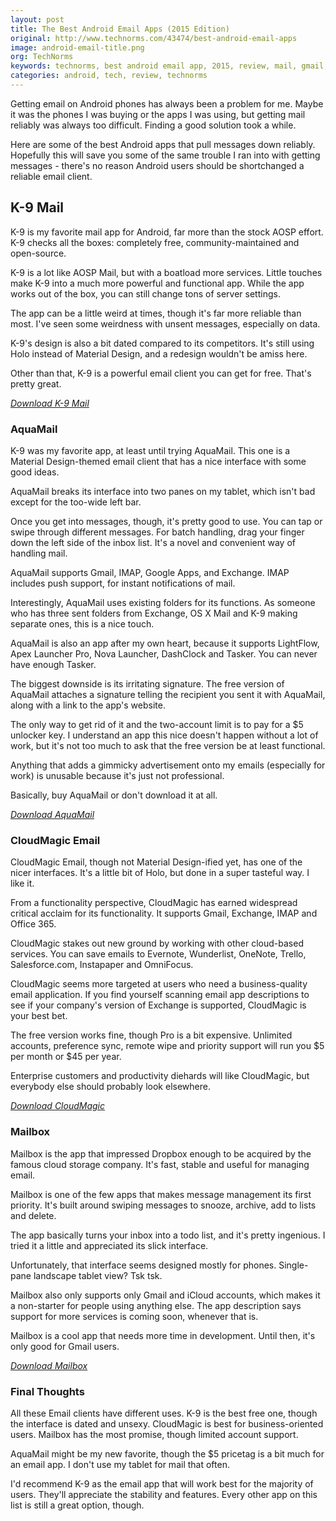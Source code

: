```yaml
---
layout: post
title: The Best Android Email Apps (2015 Edition)
original: http://www.technorms.com/43474/best-android-email-apps
image: android-email-title.png
org: TechNorms
keywords: technorms, best android email app, 2015, review, mail, gmail, outlook
categories: android, tech, review, technorms
---
```


Getting email on Android phones has always been a problem for me. Maybe it was the phones I was buying or the apps I was using, but getting mail reliably was always too difficult. Finding a good solution took a while. 

<!--break-->
Here are some of the best Android apps that pull messages down reliably. Hopefully this will save you some of the same trouble I ran into with getting messages - there's no reason Android users should be shortchanged a reliable email client. 

## K-9 Mail

K-9 is my favorite mail app for Android, far more than the stock AOSP effort. K-9 checks all the boxes: completely free, community-maintained and open-source. 

K-9 is a lot like AOSP Mail, but with a boatload more services. Little touches make K-9 into a much more powerful and functional app. While the app works out of the box, you can still change tons of server settings. 

The app can be a little weird at times, though it's far more reliable than most. I've seen some weirdness with unsent messages, especially on data. 

K-9's design is also a bit dated compared to its competitors. It's still using Holo instead of Material Design, and a redesign wouldn't be amiss here. 

Other than that, K-9 is a powerful email client you can get for free. That's pretty great. 

[*Download K-9 Mail*](https://play.google.com/store/apps/details?id=com.fsck.k9&hl=en)

### AquaMail

K-9 was my favorite app, at least until trying AquaMail. This one is a Material Design-themed email client that has a nice interface with some good ideas. 

AquaMail breaks its interface into two panes on my tablet, which isn't bad except for the too-wide left bar. 

Once you get into messages, though, it's pretty good to use. You can tap or swipe through different messages. For batch handling, drag your finger down the left side of the inbox list. It's a novel and convenient way of handling mail. 

AquaMail supports Gmail, IMAP, Google Apps, and Exchange. IMAP includes push support, for instant notifications of mail. 

Interestingly, AquaMail uses existing folders for its functions. As someone who has three sent folders from Exchange, OS X Mail and K-9 making separate ones, this is a nice touch. 

AquaMail is also an app after my own heart, because it supports LightFlow, Apex Launcher Pro, Nova Launcher, DashClock and Tasker. You can never have enough Tasker.

The biggest downside is its irritating signature. The free version of AquaMail attaches a signature telling the recipient you sent it with AquaMail, along with a link to the app's website. 

The only way to get rid of it and the two-account limit is to pay for a $5 unlocker key. I understand an app this nice doesn't happen without a lot of work, but it's not too much to ask that the free version be at least functional. 

Anything that adds a gimmicky advertisement onto my emails (especially for work) is unusable because it's just not professional. 

Basically, buy AquaMail or don't download it at all. 

[*Download AquaMail*](https://play.google.com/store/apps/details?id=org.kman.AquaMail&hl=en)

### CloudMagic Email

CloudMagic Email, though not Material Design-ified yet, has one of the nicer interfaces. It's a little bit of Holo, but done in a super tasteful way. I like it. 

From a functionality perspective, CloudMagic has earned widespread critical acclaim for its functionality. It supports Gmail, Exchange, IMAP and Office 365. 

CloudMagic stakes out new ground by working with other cloud-based services. You can save emails to Evernote, Wunderlist, OneNote, Trello, Salesforce.com, Instapaper and OmniFocus. 

CloudMagic seems more targeted at users who need a business-quality email application. If you find yourself scanning email app descriptions to see if your company's version of Exchange is supported, CloudMagic is your best bet. 

The free version works fine, though Pro is a bit expensive. Unlimited accounts, preference sync, remote wipe and priority support will run you $5 per month or $45 per year. 

Enterprise customers and productivity diehards will like CloudMagic, but everybody else should probably look elsewhere.

[*Download CloudMagic*](https://play.google.com/store/apps/details?id=com.cloudmagic.mail)

### Mailbox

Mailbox is the app that impressed Dropbox enough to be acquired by the famous cloud storage company. It's fast, stable and useful for managing email. 

Mailbox is one of the few apps that makes message management its first priority. It's built around swiping messages to snooze, archive, add to lists and delete. 

The app basically turns your inbox into a todo list, and it's pretty ingenious. I tried it a little and appreciated its slick interface. 

Unfortunately, that interface seems designed mostly for phones. Single-pane landscape tablet view? Tsk tsk. 

Mailbox also only supports only Gmail and iCloud accounts, which makes it a non-starter for people using anything else. The app description says support for more services is coming soon, whenever that is. 

Mailbox is a cool app that needs more time in development. Until then, it's only good for Gmail users. 

[*Download Mailbox*](https://play.google.com/store/apps/details?id=com.mailboxapp)

### Final Thoughts

All these Email clients have different uses. K-9 is the best free one, though the interface is dated and unsexy. CloudMagic is best for business-oriented users. Mailbox has the most promise, though limited account support. 

AquaMail might be my new favorite, though the $5 pricetag is a bit much for an email app. I don't use my tablet for mail that often. 

I'd recommend K-9 as the email app that will work best for the majority of users. They'll appreciate the stability and features. Every other app on this list is still a great option, though. 